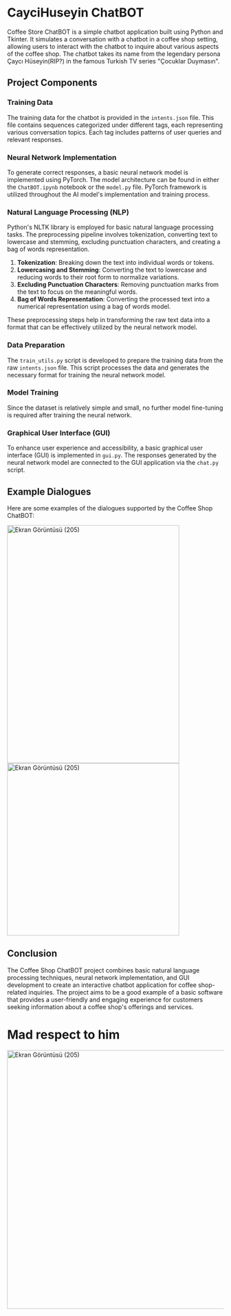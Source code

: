 # CayciHuseyin ChatBOT

  Coffee Store ChatBOT is a simple chatbot application built using Python and Tkinter. It simulates a conversation with a chatbot in a coffee shop setting, allowing users to interact with the chatbot to inquire about various aspects of the coffee shop. The chatbot takes its name from the legendary persona Çaycı Hüseyin(RIP?) in the famous Turkish TV series "Çocuklar Duymasın".

## Project Components

### Training Data

The training data for the chatbot is provided in the `intents.json` file. This file contains sequences categorized under different tags, each representing various conversation topics. Each tag includes patterns of user queries and relevant responses.

### Neural Network Implementation

To generate correct responses, a basic neural network model is implemented using PyTorch. The model architecture can be found in either the `ChatBOT.ipynb` notebook or the `model.py` file. PyTorch framework is utilized throughout the AI model's implementation and training process.

### Natural Language Processing (NLP)

Python's NLTK library is employed for basic natural language processing tasks. The preprocessing pipeline involves tokenization, converting text to lowercase and stemming, excluding punctuation characters, and creating a bag of words representation.

1. **Tokenization**: Breaking down the text into individual words or tokens.
2. **Lowercasing and Stemming**: Converting the text to lowercase and reducing words to their root form to normalize variations.
3. **Excluding Punctuation Characters**: Removing punctuation marks from the text to focus on the meaningful words.
4. **Bag of Words Representation**: Converting the processed text into a numerical representation using a bag of words model.

These preprocessing steps help in transforming the raw text data into a format that can be effectively utilized by the neural network model.

### Data Preparation

The `train_utils.py` script is developed to prepare the training data from the raw `intents.json` file. This script processes the data and generates the necessary format for training the neural network model.

### Model Training

Since the dataset is relatively simple and small, no further model fine-tuning is required after training the neural network.

### Graphical User Interface (GUI)

To enhance user experience and accessibility, a basic graphical user interface (GUI) is implemented in `gui.py`. The responses generated by the neural network model are connected to the GUI application via the `chat.py` script.

## Example Dialogues

Here are some examples of the dialogues supported by the Coffee Shop ChatBOT:

<img src="https://github.com/oguz-deniz/Teknofest24/assets/98212476/9fdf0117-8596-47ed-ada6-e8268d634f78" alt="Ekran Görüntüsü (205)" width="400" height="552"> 
<img src="https://github.com/oguz-deniz/Teknofest24/assets/98212476/8124bca7-293d-403b-a94a-cd23b3ead1ba" alt="Ekran Görüntüsü (205)" width="400">

## Conclusion

The Coffee Shop ChatBOT project combines basic natural language processing techniques, neural network implementation, and GUI development to create an interactive chatbot application for coffee shop-related inquiries. The project aims to be a good example of a basic software that provides a user-friendly and engaging experience for customers seeking information about a coffee shop's offerings and services.

# Mad respect to him
<img src="https://github.com/oguz-deniz/CayciHuseyinChatBOT/assets/98212476/ad63e0aa-3b8f-4271-9eaa-5b8f36de5a24" alt="Ekran Görüntüsü (205)" width="600">



